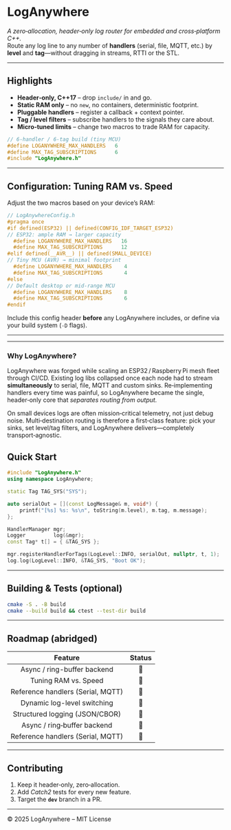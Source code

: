 # LogAnywhere

*A zero‑allocation, header‑only log router for embedded and cross‑platform C++.*  
Route any log line to any number of **handlers** (serial, file, MQTT, etc.) by **level** and **tag**—without dragging in streams, RTTI or the STL.

---
## Highlights  
- **Header‑only, C++17** – drop `include/` in and go.  
- **Static RAM only** – no `new`, no containers, deterministic footprint.  
- **Pluggable handlers** – register a callback + context pointer.  
- **Tag / level filters** – subscribe handlers to the signals they care about.  
- **Micro‑tuned limits** – change two macros to trade RAM for capacity.  

```cpp
// 6‑handler / 6‑tag build (tiny MCU)
#define LOGANYWHERE_MAX_HANDLERS   6
#define MAX_TAG_SUBSCRIPTIONS      6
#include "LogAnywhere.h"
```

---

## Configuration: Tuning RAM vs. Speed
Adjust the two macros based on your device’s RAM:

```cpp
// LogAnywhereConfig.h
#pragma once
#if defined(ESP32) || defined(CONFIG_IDF_TARGET_ESP32)
// ESP32: ample RAM → larger capacity
  #define LOGANYWHERE_MAX_HANDLERS   16
  #define MAX_TAG_SUBSCRIPTIONS      12
#elif defined(__AVR__) || defined(SMALL_DEVICE)
// Tiny MCU (AVR) → minimal footprint
  #define LOGANYWHERE_MAX_HANDLERS    4
  #define MAX_TAG_SUBSCRIPTIONS       4
#else
// Default desktop or mid-range MCU
  #define LOGANYWHERE_MAX_HANDLERS    8
  #define MAX_TAG_SUBSCRIPTIONS       6
#endif
```

Include this config header **before** any LogAnywhere includes, or define via your build system (`-D` flags).

---

---


### Why LogAnywhere?
LogAnywhere was forged while scaling an ESP32 / Raspberry Pi mesh fleet through CI/CD. Existing log libs collapsed once each node had to stream **simultaneously** to serial, file, MQTT and custom sinks. Re‑implementing handlers every time was painful, so LogAnywhere became the single, header‑only core that *separates routing from output.*

On small devices logs are often mission‑critical telemetry, not just debug noise. Multi‑destination routing is therefore a first‑class feature: pick your sinks, set level/tag filters, and LogAnywhere delivers—completely transport‑agnostic.

## Quick Start
```cpp
#include "LogAnywhere.h"
using namespace LogAnywhere;

static Tag TAG_SYS("SYS");

auto serialOut = [](const LogMessage& m, void*) {
    printf("[%s] %s: %s\n", toString(m.level), m.tag, m.message);
};

HandlerManager mgr;
Logger         log(&mgr);
const Tag* t[] = { &TAG_SYS };

mgr.registerHandlerForTags(LogLevel::INFO, serialOut, nullptr, t, 1);
log.log(LogLevel::INFO, &TAG_SYS, "Boot OK");
```


---
## Building & Tests (optional)
```bash
cmake -S . -B build
cmake --build build && ctest --test-dir build
```

---
## Roadmap (abridged)

| Feature                             | Status |
|:-----------------------------------:|:------:|
| Async / ring-buffer backend         | 🔲     |
| Tuning RAM vs. Speed                | 🔲     |
| Reference handlers (Serial, MQTT)   | 🔲     |
| Dynamic log-level switching         | 🔲     |
| Structured logging (JSON/CBOR)      | 🔲     |
| Async / ring‑buffer backend | 🔲 |
| Reference handlers (Serial, MQTT) | 🔲 |

---
## Contributing
1. Keep it header‑only, zero‑allocation.  
2. Add *Catch2* tests for every new feature.  
3. Target the **`dev`** branch in a PR.

---
© 2025  LogAnywhere – MIT License

